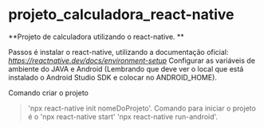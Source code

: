 # projeto_calculadora_react-native

**Projeto de calculadora utilizando o react-native. **

Passos é instalar o react-native, utilizando a documentação oficial: *https://reactnative.dev/docs/environment-setup* 
Configurar as variáveis de ambiente do JAVA e Android (Lembrando que deve ver o local que está instalado o Android Studio SDK e colocar no ANDROID_HOME).

Comando criar o projeto 
> 'npx react-native init nomeDoProjeto'. 
Comando para iniciar o projeto é o
>'npx react-native start' 
> 'npx react-native run-android'. 